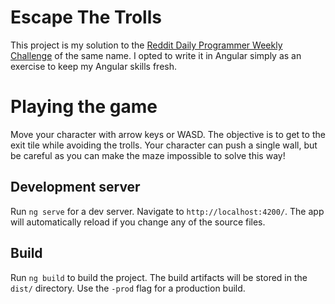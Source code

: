# Escape The Trolls

This project is my solution to the [Reddit Daily Programmer Weekly Challenge](https://www.reddit.com/r/dailyprogrammer/comments/4vrb8n/weekly_25_escape_the_trolls/) of the same name. I opted to write it in Angular simply as an exercise to keep my Angular skills fresh.

# Playing the game

Move your character with arrow keys or WASD. The objective is to get to the exit tile while avoiding the trolls. Your character can push a single wall, but be careful as you can make the maze impossible to solve this way!

## Development server

Run `ng serve` for a dev server. Navigate to `http://localhost:4200/`. The app will automatically reload if you change any of the source files.

## Build

Run `ng build` to build the project. The build artifacts will be stored in the `dist/` directory. Use the `-prod` flag for a production build.